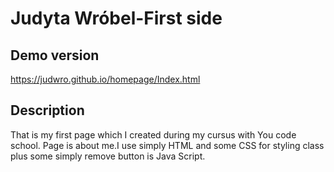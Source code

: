 # Judyta Wróbel-First side

## Demo version

https://judwro.github.io/homepage/Index.html

## Description

That is my first page which I created during my cursus with You code school. 
Page is about me.I use simply HTML and some CSS for styling class plus some simply remove button is Java Script. 
